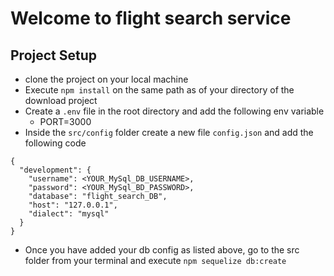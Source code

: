 # Welcome to flight search service

## Project Setup
- clone the project on your local machine
- Execute `npm install` on the same path as of your directory of the download project
- Create a `.env` file in the root directory and add the following env variable
	- PORT=3000
- Inside the `src/config` folder create a new file `config.json` and add the following code
```
{
  "development": {
    "username": <YOUR_MySql_DB_USERNAME>,
    "password": <YOUR_MySql_BD_PASSWORD>,
    "database": "flight_search_DB",
    "host": "127.0.0.1",
    "dialect": "mysql"
  }
}
```
- Once you have added your db config as listed above, go to the src folder from your terminal and execute `npm sequelize db:create`

